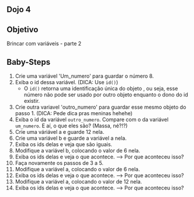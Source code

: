 ## Dojo 4

## Objetivo
Brincar com variáveis - parte 2

## Baby-Steps
1. Crie uma variável 'Um_numero' para guardar o número 8.
2. Exiba o id dessa variável. (DICA: Use ```id()```) 
    * O ```id()``` retorna uma identificação única do objeto , ou seja, esse número não pode ser usado por outro objeto enquanto o dono do id existir. 
1. Crie outra variavel 'outro_numero' para guardar esse mesmo objeto do passo 1. (DICA: Pede dica pras meninas hehehe)
2. Exiba o id da variável ```outro_numero```. Compare com o da variável ```um_numero```. E aí, o que eles são? (Massa, né?!?)
3. Crie uma váriável a e guarde 12 nela. 
4. Crie uma variável b e guarde a variável a nela. 
5. Exiba os ids delas e veja que são iguais. 
6. Modifique a variável b, colocando o valor de 6 nela. 
7. Exiba os ids delas e veja o que acontece. --> Por que aconteceu isso?
8. Faça novamente os passos de 3 a 5.
9. Modifique a variável a, colocando o valor de 6 nela. 
10. Exiba os ids delas e veja o que acontece. --> Por que aconteceu isso?
11. Modifique a variável a, colocando o valor de 12 nela. 
12. Exiba os ids delas e veja o que acontece. --> Por que aconteceu isso?

